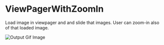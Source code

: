 # ViewPagerWithZoomIn
Load image in viewpager and and slide that images. User can zoom-in also of that loaded image.

![Output Gif Image](https://github.com/AndroidNinza/ViewPagerWithZoomIn/blob/master/viewpager_with_zoom_in.gif)
